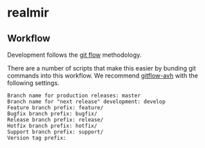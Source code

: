 # realmir


## Workflow
Development follows the [git flow](https://datasift.github.io/gitflow/IntroducingGitFlow.html) methodology.

There are a number of scripts that make this easier by bunding git commands into this workflow. We recommend [gitflow-avh](https://github.com/petervanderdoes/gitflow-avh/wiki) with the following settings.

```
Branch name for production releases: master 
Branch name for "next release" development: develop 
Feature branch prefix: feature/ 
Bugfix branch prefix: bugfix/ 
Release branch prefix: release/ 
Hotfix branch prefix: hotfix/ 
Support branch prefix: support/ 
Version tag prefix:
```